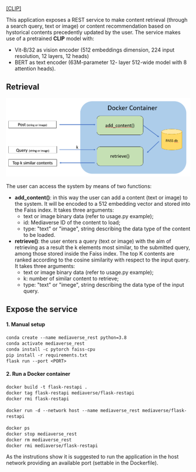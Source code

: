 [[CLIP]](https://github.com/openai/CLIP)

This application exposes a REST service to make content retrieval (through a search query, text or image) or content recommendation based on hystorical contents precedently updated by the user.
The service makes use of a pretrained **CLIP** model with:
- Vit-B/32 as vision encoder (512 embeddings dimension, 224 input resolution, 12 layers, 12 heads)
- BERT as text encoder (63M-parameter 12- layer 512-wide model with 8 attention heads).

## Retrieval
![APP](restapi.PNG)

The user can access the system by means of two functions:
- **add_content()**: in this way the user can add a content (text or image) to the system. It will be encoded to a 512 embedding vector and stored into the Faiss index. It takes three arguments:
    - text or image binary data (refer to usage.py example);
    - id: Mediaverse ID of the content to load;
    - type: "text" or "image", string describing the data type of the content to be loaded.
- **retrieve()**: the user enters a query (text or image) with the aim of retrieving  as a result the k elements most similar, to the submitted query, among those stored inside the  Faiss index. The top K contents are ranked according to the cosine similarity with respect to the input query. It takes three arguments:
    - text or image binary data (refer to usage.py example);
    - k: number of similar content to retrieve;
    - type: "text" or "imege", string describing the data type of the input query.


## Expose the service
#### 1. Manual setup

```
conda create --name mediaverse_rest python=3.8
conda activate mediaverse_rest
conda install -c pytorch faiss-cpu
pip install -r requirements.txt
flask run --port <PORT>
```

#### 2. Run a Docker container

```
docker build -t flask-restapi .
docker tag flask-restapi mediaverse/flask-restapi
docker rmi flask-restapi

docker run -d --network host --name mediaverse_rest mediaverse/flask-restapi

docker ps
docker stop mediaverse_rest
docker rm mediaverse_rest
docker rmi mediaverse/flask-restapi
```

As the instrutions show it is suggested to run the application in the host network providing an available port (settable in the Dockerfile).